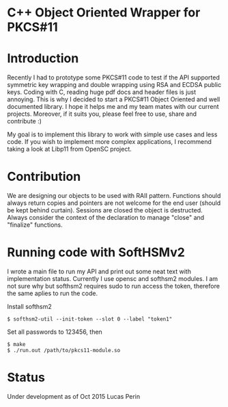 C++ Object Oriented Wrapper for PKCS#11
=======

# Introduction

Recently I had to prototype some PKCS#11 code to test if the API supported
symmetric key wrapping and double wrapping using RSA and ECDSA public keys.
Coding with C, reading huge pdf docs and header files is just annoying. This
is why I decided to start a PKCS#11 Object Oriented and well documented library.
I hope it helps me and my team mates with our current projects. Moreover, if
it suits you, please feel free to use, share and contribute :)

My goal is to implement this library to work with simple use cases and less code.
If you wish to implement more complex applications, I recommend taking a look at
Libp11 from OpenSC project.

# Contribution

We are designing our objects to be used with RAII pattern. Functions should always
return copies and pointers are not welcome for the end user (should be kept behind
curtain). Sessions are closed the object is destructed. Always consider the 
context of the declaration to manage "close" and "finalize" functions.


# Running code with SoftHSMv2

I wrote a main file to run my API and print out some neat text with implementation
status. Currently I use opensc and softhsm2 modules. I am not sure why but softhsm2
requires sudo to run access the token, therefore the same aplies to run the code.

Install softhsm2

	$ softhsm2-util --init-token --slot 0 --label "token1"

Set all passwords to 123456, then

	$ make
	$ ./run.out /path/to/pkcs11-module.so


# Status
Under development as of Oct 2015 
Lucas Perin
